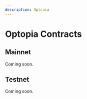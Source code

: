 ```yaml
---
description: Optopia
---
```


# Optopia Contracts

## **Mainnet**

Coming soon.

## **Testnet**

Coming soon.

